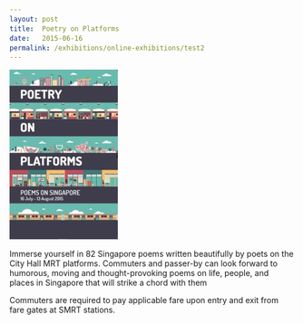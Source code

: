 ```yaml
---
layout: post
title:  Poetry on Platforms
date:   2015-06-16
permalink: /exhibitions/online-exhibitions/test2
---
```

![banner](/images/POP07-191x300.jpg)

Immerse yourself in 82 Singapore poems written beautifully by poets on the City Hall MRT platforms. Commuters and passer-by can look forward to humorous, moving and thought-provoking poems on life, people, and places in Singapore that will strike a chord with them

Commuters are required to pay applicable fare upon entry and exit from fare gates at SMRT stations.
